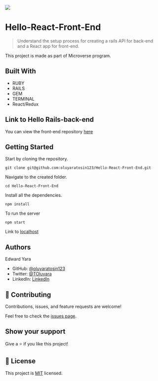 ![](https://img.shields.io/badge/Microverse-blueviolet)

# Hello-React-Front-End

> Understand the setup process for creating a rails API for back-end and a React app for front-end.

This project is made as part of Microverse program.

## Built With

- RUBY
- RAILS
- GEM
- TERMINAL
- React/Redux

## Link to Hello Rails-back-end

You can view the front-end repository [here]()

## Getting Started

Start by cloning the repository.

```
git clone git@github.com:oluyaratosin123/Hello-React-Front-End.git
```

Navigate to the created folder.

```
cd Hello-React-Front-End
```

Install all the dependencies.

```
npm install
```

To run the server

```
npm start
```

Link to [localhost](http://localhost:3000/)

## Authors
Edward Yara  
- GitHub: [@oluyaratosin123](https://github.com/oluyaratosin123)
- Twitter: [@TOluyara](https://twitter.com/TOluyara)
- LinkedIn: [LinkedIn](https://www.linkedin.com/in/edward-oluyara/)

## 🤝 Contributing

Contributions, issues, and feature requests are welcome!

Feel free to check the [issues page](../../issues/).

## Show your support

Give a ⭐️ if you like this project!

## 📝 License

This project is [MIT](./MIT.md) licensed.
